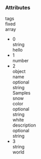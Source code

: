 <div class="attributes">
    <div class="attributesTitle">
        <h3 class="attributesTitleText">Attributes</h3></div>
    <div class="attributesList">
        <div class="attributeObject">
            <div class="attributeObjectMembers">
                <div class="attributeObjectMemberContainer">
                    <div class="attributeObjectMember isExpanded isExpandableCollapsible isArray">
                        <div class="attributeObjectMemberToggle">
                            <div class="attributeToggle isExpanded"><span class="attributeToggleIcon"></span></div>
                        </div>
                        <div class="attributeObjectMemberKey">
                            <div class="attributeKey">tags</div>
                        </div>
                        <div class="attributeObjectMemberRequirement">
                            <div class="attributeRequirement isFixed"><span class="attributeRequirementIcon"></span><span class="attributeRequirementTooltip"><div class="attributeTooltip"><span class="attributeTooltipText">fixed</span></div>
                            </span>
                        </div>
                    </div>
                    <div class="attributeObjectMemberDescription">
                        <noscript></noscript>
                    </div>
                    <div class="attributeObjectMemberType">
                        <div class="attributeType">array</div>
                    </div>
                    <div class="attributeObjectMemberValue">
                        <div class="attributeArray">
                            <ul class="attributeArrayItems">
                                <li class="attributeArrayItemContainer">
                                    <div class="attributeArrayItem isExpanded">
                                        <div class="attributeArrayItemRow">
                                            <div class="attributeArrayItemToggle">
                                                <div class="attributeToggle isExpanded"><span class="attributeToggleIcon"></span></div>
                                            </div>
                                            <div class="attributeArrayItemKey">
                                                <div class="attributeKey">0</div>
                                            </div>
                                            <div class="attributeArrayItemType">
                                                <div class="attributeType">string</div>
                                            </div>
                                            <div class="attributeArrayItemValue">
                                                <div class="attributeValue">hello</div>
                                            </div>
                                        </div>
                                        <div class="attributeArrayItemRow">
                                            <div class="attributeArrayItemDescription">
                                                <noscript></noscript>
                                            </div>
                                        </div>
                                    </div>
                                </li>
                                <li class="attributeArrayItemContainer">
                                    <div class="attributeArrayItem isExpanded">
                                        <div class="attributeArrayItemRow">
                                            <div class="attributeArrayItemToggle">
                                                <div class="attributeToggle isExpanded"><span class="attributeToggleIcon"></span></div>
                                            </div>
                                            <div class="attributeArrayItemKey">
                                                <div class="attributeKey">1</div>
                                            </div>
                                            <div class="attributeArrayItemType">
                                                <div class="attributeType">number</div>
                                            </div>
                                        </div>
                                        <div class="attributeArrayItemRow">
                                            <div class="attributeArrayItemDescription">
                                                <noscript></noscript>
                                            </div>
                                        </div>
                                    </div>
                                </li>
                                <li class="attributeArrayItemContainer">
                                    <div class="attributeArrayItem isExpanded isExpandableCollapsible isObject">
                                        <div class="attributeArrayItemRow">
                                            <div class="attributeArrayItemToggle">
                                                <div class="attributeToggle isExpanded"><span class="attributeToggleIcon"></span></div>
                                            </div>
                                            <div class="attributeArrayItemKey">
                                                <div class="attributeKey">2</div>
                                            </div>
                                            <div class="attributeArrayItemType">
                                                <div class="attributeType">object</div>
                                            </div>
                                            <div class="attributeArrayItemValue">
                                                <div class="attributeObject">
                                                    <div class="attributeObjectMembers">
                                                        <div class="attributeObjectMemberContainer">
                                                            <div class="attributeObjectMember isExpanded">
                                                                <div class="attributeObjectMemberToggle">
                                                                    <div class="attributeToggle isExpanded"><span class="attributeToggleIcon"></span></div>
                                                                </div>
                                                                <div class="attributeObjectMemberKey">
                                                                    <div class="attributeKey">name</div>
                                                                </div>
                                                                <div class="attributeObjectMemberRequirement">
                                                                    <div class="attributeRequirement isOptional"><span class="attributeRequirementIcon"></span><span class="attributeRequirementTooltip"><div class="attributeTooltip"><span class="attributeTooltipText">optional</span></div>
                                                                    </span>
                                                                </div>
                                                            </div>
                                                            <div class="attributeObjectMemberDescription">
                                                                <noscript></noscript>
                                                            </div>
                                                            <div class="attributeObjectMemberType">
                                                                <div class="attributeType">string</div>
                                                            </div>
                                                            <div class="attributeObjectMemberSamplesContainer">
                                                                <div class="attributeSamples isCollapsed">
                                                                    <div class="attributeSamplesToggle">
                                                                        <div class="attributeToggle isCollapsed"><span class="attributeToggleIcon"></span></div>
                                                                    </div>
                                                                    <div class="attributeSamplesHeader">Samples</div>
                                                                    <div class="attributeSample">
                                                                        <div class="attributeSampleEntries">snow</div>
                                                                    </div>
                                                                </div>
                                                            </div>
                                                        </div>
                                                    </div>
                                                    <div class="attributeObjectMemberContainer">
                                                        <div class="attributeObjectMember isExpanded">
                                                            <div class="attributeObjectMemberToggle">
                                                                <div class="attributeToggle isExpanded"><span class="attributeToggleIcon"></span></div>
                                                            </div>
                                                            <div class="attributeObjectMemberKey">
                                                                <div class="attributeKey">color</div>
                                                            </div>
                                                            <div class="attributeObjectMemberRequirement">
                                                                <div class="attributeRequirement isOptional"><span class="attributeRequirementIcon"></span><span class="attributeRequirementTooltip"><div class="attributeTooltip"><span class="attributeTooltipText">optional</span></div>
                                                                </span>
                                                            </div>
                                                        </div>
                                                        <div class="attributeObjectMemberDescription">
                                                            <noscript></noscript>
                                                        </div>
                                                        <div class="attributeObjectMemberType">
                                                            <div class="attributeType">string</div>
                                                        </div>
                                                        <div class="attributeObjectMemberValue">
                                                            <div class="attributeValue">white</div>
                                                        </div>
                                                    </div>
                                                </div>
                                                <div class="attributeObjectMemberContainer">
                                                    <div class="attributeObjectMember isExpanded">
                                                        <div class="attributeObjectMemberToggle">
                                                            <div class="attributeToggle isExpanded"><span class="attributeToggleIcon"></span></div>
                                                        </div>
                                                        <div class="attributeObjectMemberKey">
                                                            <div class="attributeKey">description</div>
                                                        </div>
                                                        <div class="attributeObjectMemberRequirement">
                                                            <div class="attributeRequirement isOptional"><span class="attributeRequirementIcon"></span><span class="attributeRequirementTooltip"><div class="attributeTooltip"><span class="attributeTooltipText">optional</span></div>
                                                            </span>
                                                        </div>
                                                    </div>
                                                    <div class="attributeObjectMemberDescription">
                                                        <noscript></noscript>
                                                    </div>
                                                    <div class="attributeObjectMemberType">
                                                        <div class="attributeType">string</div>
                                                    </div>
                                                </div>
                                            </div>
                                        </div>
                                    </div>
                        </div>
                    </div>
                    <div class="attributeArrayItemRow">
                        <div class="attributeArrayItemDescription">
                            <noscript></noscript>
                        </div>
                    </div>
                </div>
                </li>
                <li class="attributeArrayItemContainer">
                    <div class="attributeArrayItem isExpanded">
                        <div class="attributeArrayItemRow">
                            <div class="attributeArrayItemToggle">
                                <div class="attributeToggle isExpanded"><span class="attributeToggleIcon"></span></div>
                            </div>
                            <div class="attributeArrayItemKey">
                                <div class="attributeKey">3</div>
                            </div>
                            <div class="attributeArrayItemType">
                                <div class="attributeType">string</div>
                            </div>
                            <div class="attributeArrayItemValue">
                                <div class="attributeValue">world</div>
                            </div>
                        </div>
                        <div class="attributeArrayItemRow">
                            <div class="attributeArrayItemDescription">
                                <noscript></noscript>
                            </div>
                        </div>
                    </div>
                </li>
                </ul>
            </div>
        </div>
    </div>
</div>
</div>
</div>
</div>
</div>